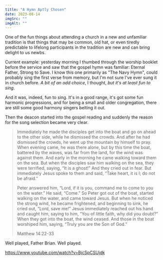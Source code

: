 ```yaml
---
title: "A Hymn Aptly Chosen"
date: 2023-08-14
imgSrc: ""
imgAlt: ""
---
```


One of the fun things about attending a church in a new and unfamiliar tradition is that things that may be common, old hat, or even tiredly predictable to lifelong participants in the tradition are new and can bring delight to us newbs.

Current example: yesterday morning I thumbed through the worship booklet before the service and saw that the gospel hymn was familiar: Eternal Father, Strong to Save. I know this one primarily as "The Navy Hymn", could probably sing the first verse from memory, but I'm not sure I've ever sung it in church before. _A bit of an odd choice_, I thought, _but it's at least fun to sing_.

And it was, indeed, fun to sing. It's in a good range, it's got some fun harmonic progressions, and for being a small and older congregation, there are still some good harmony singers belting it out.

Then the deacon started into the gospel reading and suddenly the reason for the song selection became very clear.

> Immediately he made the disciples get into the boat and go on ahead to the other side, while he dismissed the crowds. And after he had dismissed the crowds, he went up the mountain by himself to pray. When evening came, he was there alone, but by this time the boat, battered by the waves, was far from the land, for the wind was against them. And early in the morning he came walking toward them on the sea. But when the disciples saw him walking on the sea, they were terrified, saying, “It is a ghost!” And they cried out in fear. But immediately Jesus spoke to them and said, “Take heart, it is I; do not be afraid.”
> 
> Peter answered him, “Lord, if it is you, command me to come to you on the water.” He said, “Come.” So Peter got out of the boat, started walking on the water, and came toward Jesus. But when he noticed the strong wind, he became frightened, and beginning to sink, he cried out, “Lord, save me!” Jesus immediately reached out his hand and caught him, saying to him, “You of little faith, why did you doubt?” When they got into the boat, the wind ceased. And those in the boat worshiped him, saying, “Truly you are the Son of God.”
> 
> Matthew 14:22-33

Well played, Father Brian. Well played.

https://www.youtube.com/watch?v=BjcSpCSUjdk
